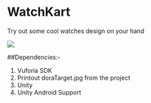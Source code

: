 # WatchKart
Try out some cool watches design on your hand

<a href="https://imgflip.com/gif/3rwdv7"><img src="https://imgflip.com/embed/3rwdv7"/></a>

##Dependencies:-
1) Vuforia SDK
2) Printout doraTarget.jpg from the project
3) Unity 
4) Unity Android Support
